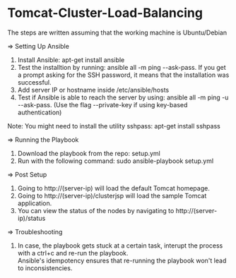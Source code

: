 # Tomcat-Cluster-Load-Balancing

The steps are written assuming that the working machine is Ubuntu/Debian

=> Setting Up Ansible  
1) Install Ansible: apt-get install ansible  
2) Test the installtion by running: ansible all -m ping --ask-pass. If you get a prompt asking for the SSH password, it means that the installation was successful.  
3) Add server IP or hostname inside /etc/ansible/hosts  
4) Test if Ansible is able to reach the server by using: ansible all -m ping -u <server-username> --ask-pass. (Use the flag --private-key if using key-based authentication)  

Note: You might need to install the utility sshpass: apt-get install sshpass

=> Running the Playbook  
1) Download the playbook from the repo: setup.yml  
2) Run with the following command: sudo ansible-playbook setup.yml  

=> Post Setup  
1) Going to http://(server-ip) will load the default Tomcat homepage.  
2) Going to http://(server-ip)/clusterjsp will load the sample Tomcat application.  
2) You can view the status of the nodes by navigating to http://(server-ip)/status  

=> Troubleshooting  
1) In case, the playbook gets stuck at a certain task, interupt the process with a ctrl+c and re-run the playbook.  
Ansible's idempotency ensures that re-running the playbook won't lead to inconsistencies.  

